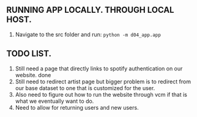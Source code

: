 ## RUNNING APP LOCALLY. THROUGH LOCAL HOST.
1. Navigate to the src folder and run:
`python -m d04_app.app`

## TODO LIST.
1. Still need a page that directly links to spotify authentication on our website. done
2. Still need to redirect artist page but bigger problem is to redirect from our base dataset to one that is customized for the user.
3. Also need to figure out how to run the website through vcm if that is what we eventually want to do.
4. Need to allow for returning users and new users.




